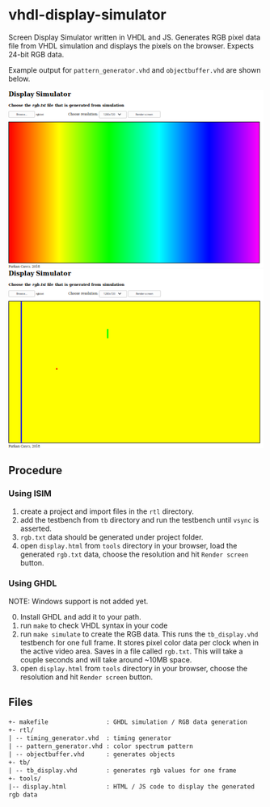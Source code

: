 # vhdl-display-simulator

Screen Display Simulator written in VHDL and JS. Generates RGB pixel data file from VHDL simulation and displays the pixels on the browser. Expects 24-bit RGB data.

Example output for `pattern_generator.vhd` and `objectbuffer.vhd` are shown below.

![pattern gen](img/pattern.png) ![object buffer](img/objbuf.png)

## Procedure

### Using ISIM

1. create a project and import files in the `rtl` directory. 
2. add the testbench from `tb` directory and run the testbench until `vsync` is asserted.
3. `rgb.txt` data should be generated under project folder.
4. open `display.html` from `tools` directory in your browser, load the generated `rgb.txt` data, choose the resolution and hit `Render screen` button.

### Using GHDL

NOTE: Windows support is not added yet.

0. Install GHDL and add it to your path.
1. run `make` to check VHDL syntax in your code
2. run `make simulate` to create the RGB data. This runs the `tb_display.vhd` testbench for one full frame. It stores pixel color data per clock when in the active video area. Saves in a file called `rgb.txt`. This will take a couple seconds and will take around ~10MB space.
3. open `display.html` from `tools` directory in your browser, choose the resolution and hit `Render screen` button.

## Files

```
+- makefile                : GHDL simulation / RGB data generation
+- rtl/
| -- timing_generator.vhd  : timing generator
| -- pattern_generator.vhd : color spectrum pattern
| -- objectbuffer.vhd      : generates objects
+- tb/
| -- tb_display.vhd        : generates rgb values for one frame
+- tools/
|-- display.html           : HTML / JS code to display the generated rgb data
```
